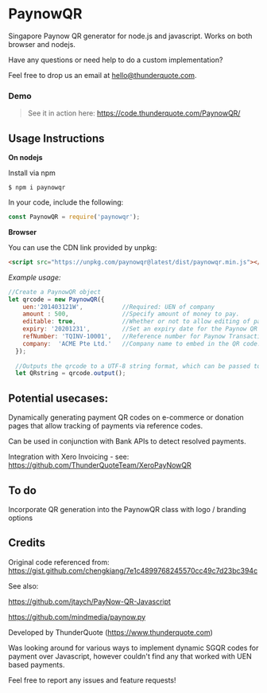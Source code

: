 # PaynowQR
Singapore Paynow QR generator for node.js and javascript. Works on both browser and nodejs. 

Have any questions or need help to do a custom implementation?

Feel free to drop us an email at hello@thunderquote.com.

### Demo
> See it in action here:
> https://code.thunderquote.com/PaynowQR/



## Usage Instructions

**On nodejs**

Install via npm
```
$ npm i paynowqr
```

In your code, include the following:

```javascript
const PaynowQR = require('paynowqr');
```

**Browser**

You can use the CDN link provided by unpkg:

```html
<script src="https://unpkg.com/paynowqr@latest/dist/paynowqr.min.js"></script>
```



*Example usage:*

```javascript
//Create a PaynowQR object
let qrcode = new PaynowQR({
    uen:'201403121W',           //Required: UEN of company
    amount : 500,               //Specify amount of money to pay.
    editable: true,             //Whether or not to allow editing of payment amount. Defaults to false if amount is specified
    expiry: '20201231',         //Set an expiry date for the Paynow QR code (YYYYMMDD). If omitted, defaults to 5 years from current time.
    refNumber: 'TQINV-10001',   //Reference number for Paynow Transaction. Useful if you need to track payments for recouncilation.
    company:  'ACME Pte Ltd.'   //Company name to embed in the QR code. Optional.               
  });
  
  //Outputs the qrcode to a UTF-8 string format, which can be passed to a QR code generation script to generate the paynow QR
  let QRstring = qrcode.output();
```


## Potential usecases:

Dynamically generating payment QR codes on e-commerce or donation pages that allow tracking of payments via reference codes.

Can be used in conjunction with Bank APIs to detect resolved payments.

Integration with Xero Invoicing -  see: https://github.com/ThunderQuoteTeam/XeroPayNowQR



## To do

Incorporate QR generation into the PaynowQR class with logo / branding options



## Credits

Original code referenced from:
https://gist.github.com/chengkiang/7e1c4899768245570cc49c7d23bc394c

See also:

https://github.com/jtaych/PayNow-QR-Javascript

https://github.com/mindmedia/paynow.py

Developed by ThunderQuote (https://www.thunderquote.com)

Was looking around for various ways to implement dynamic SGQR codes for payment over Javascript, however couldn't find any that worked with UEN based payments.

Feel free to report any issues and feature requests!

